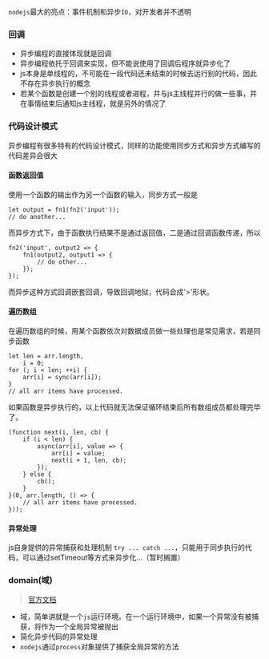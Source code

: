 `nodejs`最大的亮点：事件机制和异步`IO`，对开发者并不透明
### 回调

* 异步编程的直接体现就是回调
* 异步编程依托于回调来实现，但不能说使用了回调后程序就异步化了
* js本身是单线程的，不可能在一段代码还未结束的时候去运行别的代码，因此不存在异步执行的概念
* 若某个函数是创建一个别的线程或者进程，并与js主线程并行的做一些事，并在事情结束后通知js主线程，就是另外的情况了

### 代码设计模式

异步编程有很多特有的代码设计模式，同样的功能使用同步方式和异步方式编写的代码差异会很大

#### 函数返回值

使用一个函数的输出作为另一个函数的输入，同步方式一般是

```
let output = fn1(fn2('input'));
// do another...
```

而异步方式下，由于函数执行结果不是通过返回值，二是通过回调函数传递，所以

```
fn2('input', output2 => {
    fn1(output2, output1 => {
        // do other...
    });
});
```

而异步这种方式回调嵌套回调，导致回调地狱，代码会成'>'形状。

#### 遍历数组

在遍历数组的时候，用某个函数依次对数据成员做一些处理也是常见需求，若是同步函数

```
let len = arr.length,
    i = 0;
for (; i < len; ++i) {
    arr[i] = sync(arr[i]);
}
// all arr items have processed.
```

如果函数是异步执行的，以上代码就无法保证循环结束后所有数组成员都处理完毕了。

```
(function next(i, len, cb) {
    if (i < len) {
        async(arr[i], value => {
            arr[i] = value;
            next(i + 1, len, cb);
        });
    } else {
        cb();
    }
}(0, arr.length, () => {
    // all arr items have processed.
}));
```

#### 异常处理

js自身提供的异常捕获和处理机制 `try ... catch ...`，只能用于同步执行的代码，可以通过setTimeout等方式来异步化...（暂时搁置）

### domain(域)

> [官方文档](http://nodejs.org/api/domain.html)

* 域，简单讲就是一个`js`运行环境。在一个运行环境中，如果一个异常没有被捕获，将作为一个全局异常被抛出
* 简化异步代码的异常处理
* `nodejs`通过`process`对象提供了捕获全局异常的方法